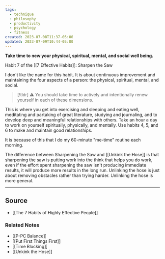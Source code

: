 ```yaml
---
tags:
  - technique
  - philosophy
  - productivity
  - psychology
  - fitness
created: 2023-07-08T11:37-05:00
updated: 2023-07-09T10:44-05:00
---
```

**Take time to new your physical, spiritual, mental, and social well being.**

Habit 7 of the [[7 Effective Habits]]: Sharpen the Saw

I don't like the name for this habit. It is about continuous improvement and maintaining the four aspects of a person: the physical, spiritual, mental, and social. 

> [!tldr] ⚠️ You should take time to actively and intentionally renew yourself in each of these dimensions.

This is where you get into exercising and sleeping and eating well, meditating and partaking of great literature, studying and journaling, and to develop deep and meaningful relationships with others. Take an hour a day to work on yourself spiritually, physically, and mentally. Use habits 4, 5, and 6 to make and maintain good relationships. 

It is because of this that I do my 60-minute "me-time" routine each morning.

The difference between Sharpening the Saw and [[Unkink the Hose]] is that sharpening the saw is putting work into the think that helps you do work, even if the effort spent sharpening the saw isn't producing immediate results, it will produce more results in the long run. Unlinking the hose is just about removing obstacles rather than trying harder. Unlinking the hose is more general. 

---

## Source
- [[The 7 Habits of Highly Effective People]]

### Related Notes
- [[P-PC Balance]]
- [[Put First Things First]]
- [[Time Blocking]]
- [[Unkink the Hose]]